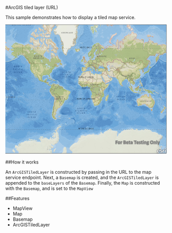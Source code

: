 #ArcGIS tiled layer (URL)

This sample demonstrates how to display a tiled map service.

![](screenshot.png)

##How it works

An `ArcGISTiledLayer` is constructed by passing in the URL to the map service endpoint. Next, a `Basemap` is created, and the `ArcGISTiledLayer` is appended to the `baseLayers` of the `Basemap`. Finally, the `Map` is constructed with the `Basemap`, and is set to the `MapView`

##Features
- MapView
- Map
- Basemap
- ArcGISTiledLayer